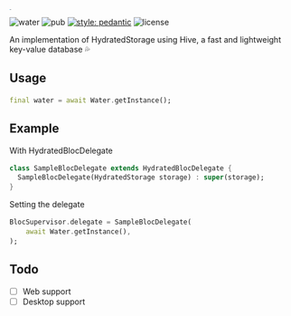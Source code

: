 <img src="https://github.com/arnemolland/water/blob/master/assets/water.png?raw=true" alt="water" style="zoom:1%;float: left;" height="72" />

![water](https://github.com/arnemolland/water/workflows/Flutter%20CI/badge.svg) ![pub](https://img.shields.io/pub/v/water.svg) [![style: pedantic](https://img.shields.io/badge/style-pedantic-9cf)](https://github.com/dart-lang/pedantic) ![license](https://img.shields.io/github/license/arnemolland/water.svg)

An implementation of HydratedStorage using Hive, a fast and lightweight key-value database 💦

## Usage

```dart
final water = await Water.getInstance();
```

## Example

With HydratedBlocDelegate

```dart
class SampleBlocDelegate extends HydratedBlocDelegate {
  SampleBlocDelegate(HydratedStorage storage) : super(storage);
}
```

Setting the delegate

```dart
BlocSupervisor.delegate = SampleBlocDelegate(
	await Water.getInstance(),
);
```

## Todo

- [ ] Web support
- [ ] Desktop support
